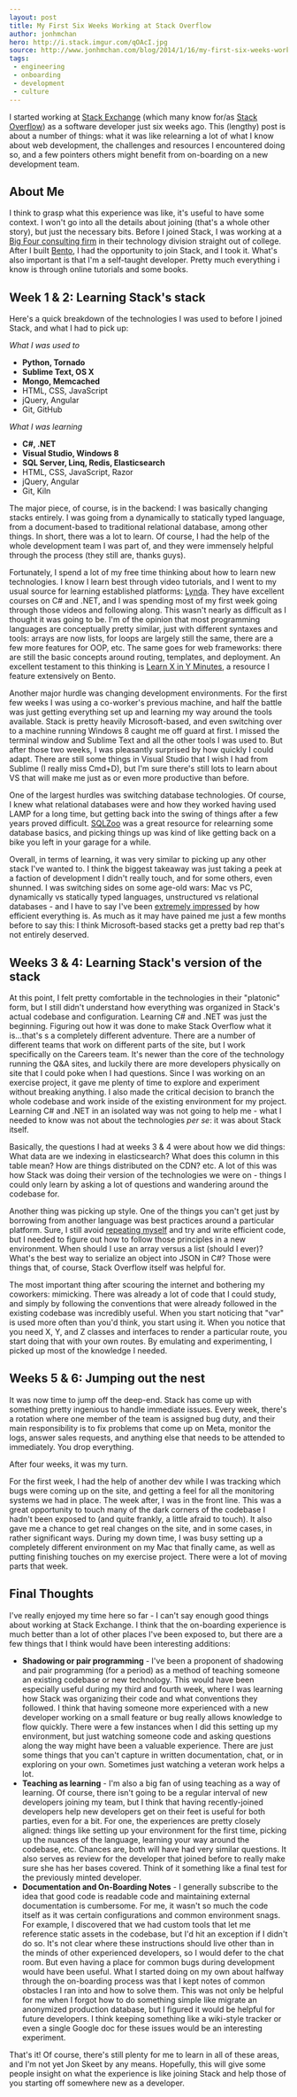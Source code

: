 ```yaml
---
layout: post
title: My First Six Weeks Working at Stack Overflow
author: jonhmchan
hero: http://i.stack.imgur.com/qOAcI.jpg
source: http://www.jonhmchan.com/blog/2014/1/16/my-first-six-weeks-working-at-stack-overflow
tags:
 - engineering
 - onboarding
 - development
 - culture
---
```


I started working at [Stack Exchange](http://www.stackexchange.com/) (which many know for/as [Stack Overflow](http://stackoverflow.com/)) as a software developer just six weeks ago. This (lengthy) post is about a number of things: what it was like relearning a lot of what I know about web development, the challenges and resources I encountered doing so, and a few pointers others might benefit from on-boarding on a new development team.

## About Me

I think to grasp what this experience was like, it's useful to have some context. I won't go into all the details about joining (that's a whole other story), but just the necessary bits. Before I joined Stack, I was working at a [Big Four consulting firm](http://en.wikipedia.org/wiki/Big_Four_(audit_firms)) in their technology division straight out of college. After I built [Bento](https://www.bento.io/), I had the opportunity to join Stack, and I took it. What's also important is that I'm a self-taught developer. Pretty much everything i know is through online tutorials and some books.

## Week 1 & 2: Learning Stack's stack

Here's a quick breakdown of the technologies I was used to before I joined Stack, and what I had to pick up:

*What I was used to*

 - **Python, Tornado**
 - **Sublime Text, OS X**
 - **Mongo, Memcached**
 - HTML, CSS, JavaScript
 - jQuery, Angular
 - Git, GitHub

*What I was learning*

 - **C#, .NET**
 - **Visual Studio, Windows 8**
 - **SQL Server, Linq, Redis, Elasticsearch**
 - HTML, CSS, JavaScript, Razor
 - jQuery, Angular
 - Git, Kiln

 The major piece, of course, is in the backend: I was basically changing stacks entirely. I was going from a dynamically to statically typed language, from a document-based to traditional relational database, among other things. In short, there was a lot to learn. Of course, I had the help of the whole development team I was part of, and they were immensely helpful through the process (they still are, thanks guys).

Fortunately, I spend a lot of my free time thinking about how to learn new technologies. I know I learn best through video tutorials, and I went to my usual source for learning established platforms: [Lynda](http://lynda.com/). They have excellent courses on C# and .NET, and I was spending most of my first week going through those videos and following along. This wasn't nearly as difficult as I thought it was going to be. I'm of the opinion that most programming languages are conceptually pretty similar, just with different syntaxes and tools: arrays are now lists, for loops are largely still the same, there are a few more features for OOP, etc. The same goes for web frameworks: there are still the basic concepts around routing, templates, and deployment. An excellent testament to this thinking is [Learn X in Y Minutes](http://learnxinyminutes.com/), a resource I feature extensively on Bento.

Another major hurdle was changing development environments. For the first few weeks I was using a co-worker's previous machine, and half the battle was just getting everything set up and learning my way around the tools available.  Stack is pretty heavily Microsoft-based, and even switching over to a machine running Windows 8 caught me off guard at first. I missed the terminal window and Sublime Text and all the other tools I was used to. But after those two weeks, I was pleasantly surprised by how quickly I could adapt. There are still some things in Visual Studio that I wish I had from Sublime (I really miss Cmd+D), but I'm sure there's still lots to learn about VS that will make me just as or even more productive than before.

One of the largest hurdles was switching database technologies. Of course, I knew what relational databases were and how they worked having used LAMP for a long time, but getting back into the swing of things after a few years proved difficult. [SQLZoo](http://sqlzoo.net/wiki/SQL_Tutorial) was a great resource for relearning some database basics, and picking things up was kind of like getting back on a bike you left in your garage for a while.

Overall, in terms of learning, it was very similar to picking up any other stack I've wanted to. I think the biggest takeaway was just taking a peek at a faction of development I didn't really touch, and for some others, even shunned. I was switching sides on some age-old wars: Mac vs PC, dynamically vs statically typed languages, unstructured vs relational databases - and I have to say I've been [extremely impressed](http://nickcraver.com/blog/2013/11/22/what-it-takes-to-run-stack-overflow/) by how efficient everything is. As much as it may have pained me just a few months before to say this: I think Microsoft-based stacks get a pretty bad rep that's not entirely deserved.

## Weeks 3 & 4: Learning Stack's version of the stack

At this point, I felt pretty comfortable in the technologies in their "platonic" form, but I still didn't understand how everything was organized in Stack's actual codebase and configuration. Learning C# and .NET was just the beginning. Figuring out how it was done to make Stack Overflow what it is...that's s a completely different adventure. There are a number of different teams that work on different parts of the site, but I work specifically on the Careers team. It's newer than the core of the technology running the Q&A sites, and luckily there are more developers physically on site that I could poke when I had questions. Since I was working on an exercise project, it gave me plenty of time to explore and experiment without breaking anything. I also made the critical decision to branch the whole codebase and work inside of the existing environment for my project. Learning C# and .NET in an isolated way was not going to help me - what I needed to know was not about the technologies *per se*: it was about Stack itself.

Basically, the questions I had at weeks 3 & 4 were about how we did things: What data are we indexing in elasticsearch? What does this column in this table mean? How are things distributed on the CDN? etc. A lot of this was how Stack was doing their version of the technologies we were on - things I could only learn by asking a lot of questions and wandering around the codebase for.

Another thing was picking up style. One of the things you can't get just by borrowing from another language was best practices around a particular platform. Sure, I still avoid [repeating myself](http://en.wikipedia.org/wiki/Don't_repeat_yourself) and try and write efficient code, but I needed to figure out how to follow those principles in a new environment. When should I use an array versus a list (should I ever)? What's the best way to serialize an object into JSON in C#? Those were things that, of course, Stack Overflow itself was helpful for.

The most important thing after scouring the internet and bothering my coworkers: mimicking. There was already a lot of code that I could study, and simply by following the conventions that were already followed in the existing codebase was incredibly useful. When you start noticing that "var" is used more often than you'd think, you start using it. When you notice that you need X, Y, and Z classes and interfaces to render a particular route, you start doing that with your own routes. By emulating and experimenting, I picked up most of the knowledge I needed.

## Weeks 5 & 6: Jumping out the nest

It was now time to jump off the deep-end. Stack has come up with something pretty ingenious to handle immediate issues. Every week, there's a rotation where one member of the team is assigned bug duty, and their main responsibility is to fix problems that come up on Meta, monitor the logs, answer sales requests, and anything else that needs to be attended to immediately. You drop everything.

After four weeks, it was my turn.

For the first week, I had the help of another dev while I was tracking which bugs were coming up on the site, and getting a feel for all the monitoring systems we had in place. The week after, I was in the front line. This was a great opportunity to touch many of the dark corners of the codebase I hadn't been exposed to (and quite frankly, a little afraid to touch). It also gave me a chance to get real changes on the site, and in some cases, in rather significant ways. During my down time, I was busy setting up a completely different environment on my Mac that finally came, as well as putting finishing touches on my exercise project. There were a lot of moving parts that week.

## Final Thoughts

I've really enjoyed my time here so far - I can't say enough good things about working at Stack Exchange. I think that the on-boarding experience is much better than a lot of other places I've been exposed to, but there are a few things that I think would have been interesting additions:

 - **Shadowing or pair programming** - I've been a proponent of shadowing and pair programming (for a period) as a method of teaching someone an existing codebase or new technology. This would have been especially useful during my third and fourth week, where I was learning how Stack was organizing their code and what conventions they followed. I think that having someone more experienced with a new developer working on a small feature or bug really allows knowledge to flow quickly. There were a few instances when I did this setting up my environment, but just watching someone code and asking questions along the way might have been a valuable experience. There are just some things that you can't capture in written documentation, chat, or in exploring on your own. Sometimes just watching a veteran work helps a lot.
 - **Teaching as learning** - I'm also a big fan of using teaching as a way of learning. Of course, there isn't going to be a regular interval of new developers joining my team, but I think that having recently-joined developers help new developers get on their feet is useful for both parties, even for a bit. For one, the experiences are pretty closely aligned: things like setting up your environment for the first time, picking up the nuances of the language, learning your way around the codebase, etc. Chances are, both will have had very similar questions. It also serves as review for the developer that joined before to really make sure she has her bases covered. Think of it something like a final test for the previously minted developer.
 - **Documentation and On-Boarding Notes** - I generally subscribe to the idea that good code is readable code and maintaining external documentation is cumbersome. For me, it wasn't so much the code itself as it was certain configurations and common environment snags. For example, I discovered that we had custom tools that let me reference static assets in the codebase, but I'd hit an exception if I didn't do so. It's not clear where these instructions should live other than in the minds of other experienced developers, so I would defer to the chat room. But even having a place for common bugs during development would have been useful. What I started doing on my own about halfway through the on-boarding process was that I kept notes of common obstacles I ran into and how to solve them. This was not only be helpful for me when I forgot how to do something simple like migrate an anonymized production database, but I figured it would be helpful for future developers. I think keeping something like a wiki-style tracker or even a single Google doc for these issues would be an interesting experiment.

That's it! Of course, there's still plenty for me to learn in all of these areas, and I'm not yet Jon Skeet by any means. Hopefully, this will give some people insight on what the experience is like joining Stack and help those of you starting off somewhere new as a developer.
